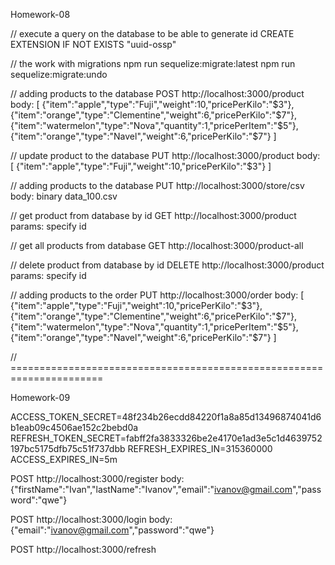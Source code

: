 Homework-08

// execute a query on the database to be able to generate id
CREATE EXTENSION IF NOT EXISTS "uuid-ossp"

// the work with migrations
npm run sequelize:migrate:latest
npm run sequelize:migrate:undo

// adding products to the database
POST http://localhost:3000/product 
body:
[
    {"item":"apple","type":"Fuji","weight":10,"pricePerKilo":"$3"},
    {"item":"orange","type":"Clementine","weight":6,"pricePerKilo":"$7"},
    {"item":"watermelon","type":"Nova","quantity":1,"pricePerItem":"$5"},
    {"item":"orange","type":"Navel","weight":6,"pricePerKilo":"$7"}
]

// update product to the database
PUT http://localhost:3000/product
body:
[
    {"item":"apple","type":"Fuji","weight":10,"pricePerKilo":"$3"}
]

// adding products to the database
PUT http://localhost:3000/store/csv
body: binary data_100.csv

// get product from database by id
GET http://localhost:3000/product
params: specify id

// get all products from database
GET http://localhost:3000/product-all


// delete product from database by id
DELETE http://localhost:3000/product
params: specify id

// adding products to the order 
PUT http://localhost:3000/order 
body:
[
    {"item":"apple","type":"Fuji","weight":10,"pricePerKilo":"$3"},
    {"item":"orange","type":"Clementine","weight":6,"pricePerKilo":"$7"},
    {"item":"watermelon","type":"Nova","quantity":1,"pricePerItem":"$5"},
    {"item":"orange","type":"Navel","weight":6,"pricePerKilo":"$7"}
]

// ======================================================================

Homework-09

ACCESS_TOKEN_SECRET=48f234b26ecdd84220f1a8a85d13496874041d6b1eab09c4506ae152c2bebd0a
REFRESH_TOKEN_SECRET=fabff2fa3833326be2e4170e1ad3e5c1d4639752197bc5175dfb75c51f737dbb
REFRESH_EXPIRES_IN=315360000
ACCESS_EXPIRES_IN=5m

POST http://localhost:3000/register
body: 
  {"firstName":"Ivan","lastName":"Ivanov","email":"ivanov@gmail.com","password":"qwe"}

POST http://localhost:3000/login
body: 
  {"email":"ivanov@gmail.com","password":"qwe"}

POST http://localhost:3000/refresh


